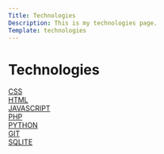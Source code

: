```yaml
---
Title: Technologies
Description: This is my technologies page.
Template: technologies
---
```

Technologies
==========================

<div class="box">
<a href="%base_url%?technology/sub/css">CSS</a>
</div>

<div class="box">
<a href="%base_url%?technology/sub/html">HTML</a>
</div>

<div class="box">
<a href="%base_url%?technology/sub/javascript">JAVASCRIPT</a>
</div>

<div class="box">
<a href="%base_url%?technology/sub/php">PHP</a>
</div>

<div class="box">
<a href="%base_url%?technology/sub/python">PYTHON</a>
</div>

<div class="box">
<a href="%base_url%?technology/sub/git">GIT</a>
</div>

<div class="box wide">
<a href="%base_url%?technology/sub/sqlite">SQLITE</a>
</div>